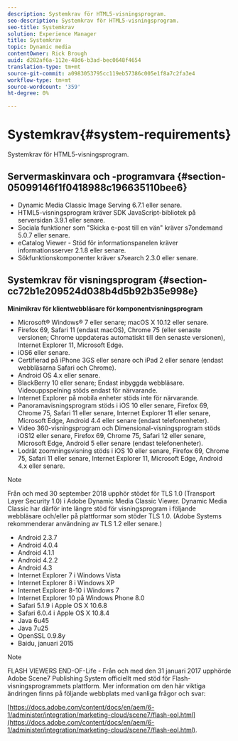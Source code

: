 ```yaml
---
description: Systemkrav för HTML5-visningsprogram.
seo-description: Systemkrav för HTML5-visningsprogram.
seo-title: Systemkrav
solution: Experience Manager
title: Systemkrav
topic: Dynamic media
contentOwner: Rick Brough
uuid: d282af6a-112e-48d6-b3ad-bec0648f4654
translation-type: tm+mt
source-git-commit: a0983053795cc119eb57386c005e1f8a7c2fa3e4
workflow-type: tm+mt
source-wordcount: '359'
ht-degree: 0%

---
```



# Systemkrav{#system-requirements}

Systemkrav för HTML5-visningsprogram.

<!-- Updated June 1, 2020 from https://wiki.corp.adobe.com/pages/viewpage.action?spaceKey=scene7qa&title=s7Viewers%2C+S7SDK%2C+S7OnDemand+Release+Notes - Contact is Sasha -->

## Servermaskinvara och -programvara {#section-05099146f1f0418988c196635110bee6}

* Dynamic Media Classic Image Serving 6.7.1 eller senare.
* HTML5-visningsprogram kräver SDK JavaScript-bibliotek på serversidan 3.9.1 eller senare.
* Sociala funktioner som &quot;Skicka e-post till en vän&quot; kräver s7ondemand 5.0.7 eller senare.
* eCatalog Viewer - Stöd för informationspanelen kräver informationsserver 2.1.8 eller senare.
* Sökfunktionskomponenter kräver s7search 2.3.0 eller senare.

## Systemkrav för visningsprogram {#section-cc72b1e209524d038b4d5b92b35e998e}

**Minimikrav för klientwebbläsare för komponentvisningsprogram**

* Microsoft® Windows® 7 eller senare; macOS X 10.12 eller senare.
* Firefox 69, Safari 11 (endast macOS), Chrome 75 (eller senaste versionen; Chrome uppdateras automatiskt till den senaste versionen), Internet Explorer 11, Microsoft Edge.
* iOS6 eller senare.
* Certifierad på iPhone 3GS eller senare och iPad 2 eller senare (endast webbläsarna Safari och Chrome).
* Android OS 4.x eller senare.
* BlackBerry 10 eller senare; Endast inbyggda webbläsare. Videouppspelning stöds endast för närvarande.
* Internet Explorer på mobila enheter stöds inte för närvarande.
* Panoramavisningsprogram stöds i iOS 10 eller senare, Firefox 69, Chrome 75, Safari 11 eller senare, Internet Explorer 11 eller senare, Microsoft Edge, Android 4.4 eller senare (endast telefonenheter).
* Video 360-visningsprogram och Dimensional-visningsprogram stöds iOS12 eller senare, Firefox 69, Chrome 75, Safari 12 eller senare, Microsoft Edge, Android 5 eller senare (endast telefonenheter).
* Lodrät zoomningsvisning stöds i iOS 10 eller senare, Firefox 69, Chrome 75, Safari 11 eller senare, Internet Explorer 11, Microsoft Edge, Android 4.x eller senare.

<!--<a id="section_1486A48CD38F42E3956E022A48207727"></a>-->

>[!NOTE]
>
>Från och med 30 september 2018 upphör stödet för TLS 1.0 (Transport Layer Security 1.0) i Adobe Dynamic Media Classic Viewer. Dynamic Media Classic har därför inte längre stöd för visningsprogram i följande webbläsare och/eller på plattformar som stöder TLS 1.0. (Adobe Systems rekommenderar användning av TLS 1.2 eller senare.)

* Android 2.3.7
* Android 4.0.4
* Android 4.1.1
* Android 4.2.2
* Android 4.3
* Internet Explorer 7 i Windows Vista
* Internet Explorer 8 i Windows XP
* Internet Explorer 8-10 i Windows 7
* Internet Explorer 10 på Windows Phone 8.0
* Safari 5.1.9 i Apple OS X 10.6.8
* Safari 6.0.4 i Apple OS X 10.8.4
* Java 6u45
* Java 7u25
* OpenSSL 0.9.8y
* Baidu, januari 2015

<!--<a id="section_CF857D27B09D4B09999D79DA2628DDEE"></a>-->

>[!NOTE]
>
>FLASH VIEWERS END-OF-Life - Från och med den 31 januari 2017 upphörde Adobe Scene7 Publishing System officiellt med stöd för Flash-visningsprogrammets plattform. Mer information om den här viktiga ändringen finns på följande webbplats med vanliga frågor och svar:

[https://docs.adobe.com/content/docs/en/aem/6-1/administer/integration/marketing-cloud/scene7/flash-eol.html](https://docs.adobe.com/content/docs/en/aem/6-1/administer/integration/marketing-cloud/scene7/flash-eol.html).
